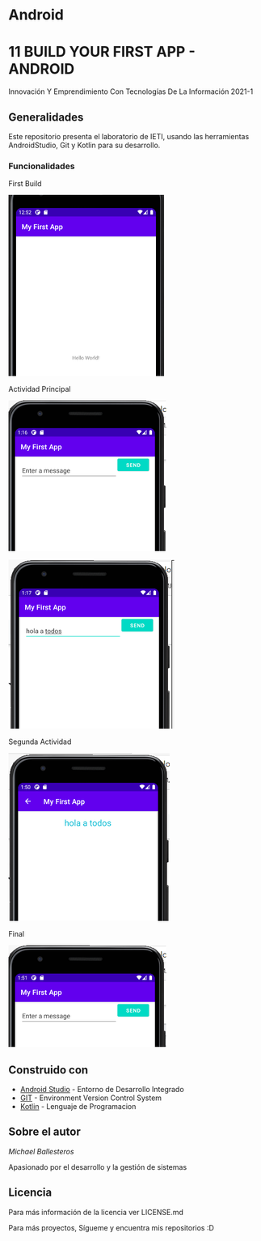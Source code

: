 # Android

# 11 BUILD YOUR FIRST APP - ANDROID

Innovación Y Emprendimiento Con Tecnologías De La Información 2021-1

## Generalidades

Este repositorio presenta el laboratorio de IETI, usando las herramientas AndroidStudio, Git y Kotlin para su desarrollo.


### Funcionalidades

First Build

![](images/Capture1.PNG)

Actividad Principal

![](images/Capture2.PNG)

![](images/Capture3.PNG)

Segunda Actividad

![](images/Capture4.PNG)

Final

![](images/Capture5.PNG)


## Construido con

* [Android Studio](https://developer.android.com/studio) - Entorno de Desarrollo Integrado
* [GIT](https://git-scm.com/) - Environment Version Control System
* [Kotlin](https://kotlinlang.org/) - Lenguaje de Programacion

## Sobre el autor

*Michael Ballesteros*

Apasionado por el desarrollo y la gestión de sistemas

## Licencia

Para más información de la licencia ver LICENSE.md

Para más proyectos, Sígueme y encuentra mis repositorios :D

